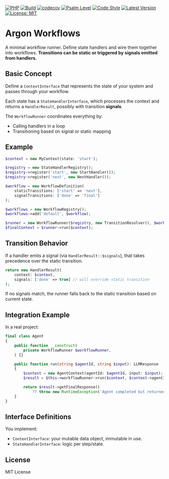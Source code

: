 [![PHP](https://img.shields.io/badge/php-8.2+-blue)](https://www.php.net/)
[![Build](https://github.com/judus/argon-workflows/actions/workflows/php.yml/badge.svg)](https://github.com/judus/argon-workflows/actions)
[![codecov](https://codecov.io/gh/judus/argon-workflows/branch/master/graph/badge.svg)](https://codecov.io/gh/judus/argon-workflows)
[![Psalm Level](https://shepherd.dev/github/judus/argon-workflows/coverage.svg)](https://shepherd.dev/github/judus/argon-workflows)
[![Code Style](https://img.shields.io/badge/code%20style-PSR--12-brightgreen.svg)](https://www.php-fig.org/psr/psr-12/)
[![Latest Version](https://img.shields.io/packagist/v/maduser/argon-workflows.svg)](https://packagist.org/packages/maduser/argon-workflows)
[![License: MIT](https://img.shields.io/badge/License-MIT-yellow.svg)](https://opensource.org/licenses/MIT)

# Argon Workflows

A minimal workflow runner. Define state handlers and wire them together into workflows.
**Transitions can be static or triggered by signals emitted from handlers.**

## Basic Concept

Define a `ContextInterface` that represents the state of your system and passes through your workflow.

Each state has a `StateHandlerInterface`, which processes the context and returns a `HandlerResult`, possibly with transition **signals**.

The `WorkflowRunner` coordinates everything by:

* Calling handlers in a loop
* Transitioning based on signal or static mapping

## Example

```php
$context = new MyContext(state: 'start');

$registry = new StateHandlerRegistry();
$registry->register('start', new StartHandler());
$registry->register('next', new NextHandler());

$workflow = new WorkflowDefinition(
    staticTransitions: ['start' => 'next'],
    signalTransitions: ['done' => 'final']
);

$workflows = new WorkflowRegistry();
$workflows->add('default', $workflow);

$runner = new WorkflowRunner($registry, new TransitionResolver(), $workflows);
$finalContext = $runner->run($context);
```

## Transition Behavior

If a handler emits a signal (via `HandlerResult::$signals`), that takes precedence over the static transition.

```php
return new HandlerResult(
    context: $context,
    signals: ['done' => true] // will override static transition
);
```

If no signals match, the runner falls back to the static transition based on current state.

## Integration Example

In a real project:

```php
final class Agent
{
    public function __construct(
        private WorkflowRunner $workflowRunner,
    ) {}

    public function run(string $agentId, string $input): LLMResponse
    {
        $context = new AgentContext(agentId: $agentId, input: $input);
        $result = $this->workflowRunner->run($context, $context->agentId);

        return $result->getFinalResponse()
            ?? throw new RuntimeException('Agent completed but returned no response.');
    }
}
```

## Interface Definitions

You implement:

* `ContextInterface`: your mutable data object, immutable in use.
* `StateHandlerInterface`: logic per step/state.

## License

MIT License

